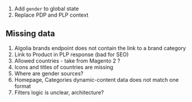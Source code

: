 1. Add `gender` to global state
2. Replace PDP and PLP context

## Missing data

1. Algolia brands endpoint does not contain the link to a brand category
2. Link to Product in PLP response (bad for SEO)
3. Allowed countries - take from Magento 2 ?
4. Icons and titles of countries are missing
5. Where are gender sources?
6. Homepage, Categories dynamic-content data does not match one format
7. Filters logic is unclear, architecture?